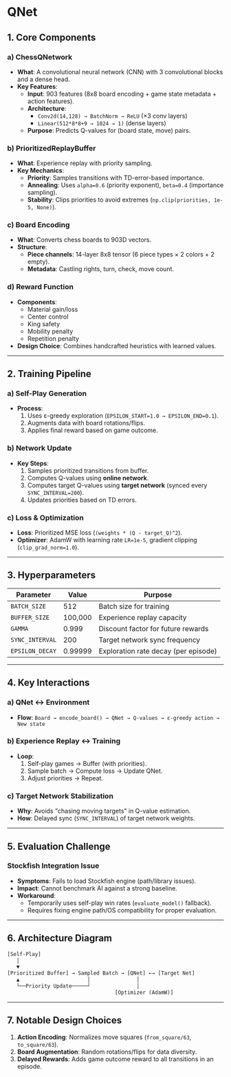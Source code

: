 # QNet

## **1. Core Components**

### **a) ChessQNetwork**

- **What**: A convolutional neural network (CNN) with 3 convolutional blocks and a dense head.
- **Key Features**:
  - **Input**: 903 features (8x8 board encoding + game state metadata + action features).
  - **Architecture**:
    - `Conv2d(14,128) → BatchNorm → ReLU` (×3 conv layers)
    - `Linear(512*8*8+9 → 1024 → 1)` (dense layers)
  - **Purpose**: Predicts Q-values for (board state, move) pairs.

### **b) PrioritizedReplayBuffer**

- **What**: Experience replay with priority sampling.
- **Key Mechanics**:
  - **Priority**: Samples transitions with TD-error-based importance.
  - **Annealing**: Uses `alpha=0.6` (priority exponent), `beta=0.4` (importance sampling).
  - **Stability**: Clips priorities to avoid extremes (`np.clip(priorities, 1e-5, None)`).

### **c) Board Encoding**

- **What**: Converts chess boards to 903D vectors.
- **Structure**:
  - **Piece channels**: 14-layer 8x8 tensor (6 piece types × 2 colors + 2 empty).
  - **Metadata**: Castling rights, turn, check, move count.

### **d) Reward Function**

- **Components**:
  - Material gain/loss  
  - Center control  
  - King safety  
  - Mobility penalty  
  - Repetition penalty  
- **Design Choice**: Combines handcrafted heuristics with learned values.

---

## **2. Training Pipeline**

### **a) Self-Play Generation**

- **Process**:  
  1. Uses ε-greedy exploration (`EPSILON_START=1.0 → EPSILON_END=0.1`).
  2. Augments data with board rotations/flips.
  3. Applies final reward based on game outcome.

### **b) Network Update**

- **Key Steps**:  
  1. Samples prioritized transitions from buffer.
  2. Computes Q-values using **online network**.
  3. Computes target Q-values using **target network** (synced every `SYNC_INTERVAL=200`).
  4. Updates priorities based on TD errors.

### **c) Loss & Optimization**

- **Loss**: Prioritized MSE loss (`(weights * (Q - target_Q)^2`).
- **Optimizer**: AdamW with learning rate `LR=1e-5`, gradient clipping (`clip_grad_norm=1.0`).

---

## **3. Hyperparameters**

| Parameter          | Value     | Purpose                               |
|--------------------|-----------|---------------------------------------|
| `BATCH_SIZE`       | 512       | Batch size for training               |
| `BUFFER_SIZE`      | 100,000   | Experience replay capacity            |
| `GAMMA`            | 0.999     | Discount factor for future rewards    |
| `SYNC_INTERVAL`    | 200       | Target network sync frequency         |
| `EPSILON_DECAY`    | 0.99999   | Exploration rate decay (per episode)  |

---

## **4. Key Interactions**

### **a) QNet ↔ Environment**

- **Flow**:
  `Board → encode_board() → QNet → Q-values → ε-greedy action → New state`

### **b) Experience Replay ↔ Training**

- **Loop**:
  1. Self-play games → Buffer (with priorities).
  2. Sample batch → Compute loss → Update QNet.
  3. Adjust priorities → Repeat.

### **c) Target Network Stabilization**

- **Why**: Avoids "chasing moving targets" in Q-value estimation.
- **How**: Delayed sync (`SYNC_INTERVAL`) of target network weights.

---

## **5. Evaluation Challenge**

### **Stockfish Integration Issue**

- **Symptoms**: Fails to load Stockfish engine (path/library issues).
- **Impact**: Cannot benchmark AI against a strong baseline.
- **Workaround**:
  - Temporarily uses self-play win rates (`evaluate_model()` fallback).
  - Requires fixing engine path/OS compatibility for proper evaluation.

---

## **6. Architecture Diagram**  

```txt
[Self-Play]  
   │  
   ▼  
[Prioritized Buffer] → Sampled Batch → [QNet] ←→ [Target Net]  
   ▲                      │               │  
   └──Priority Update─────┘               │  
                                   [Optimizer (AdamW)]  
```

---

## **7. Notable Design Choices**

1. **Action Encoding**: Normalizes move squares (`from_square/63`, `to_square/63`).
2. **Board Augmentation**: Random rotations/flips for data diversity.
3. **Delayed Rewards**: Adds game outcome reward to all transitions in an episode.
